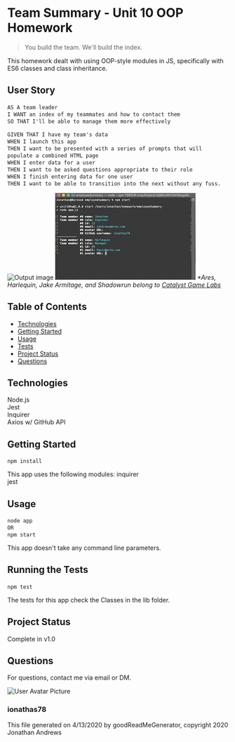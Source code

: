 # Team Summary - Unit 10 OOP Homework

> You build the team. We'll build the index.

This homework dealt with using OOP-style modules in JS, specifically with ES6 classes and class inheritance.

## User Story

```
AS A team leader
I WANT an index of my teammates and how to contact them
SO THAT I'll be able to manage them more effectively
```

```
GIVEN THAT I have my team's data
WHEN I launch this app
THEN I want to be presented with a series of prompts that will populate a combined HTML page
WHEN I enter data for a user
THEN I want to be asked questions appropriate to their role
WHEN I finish entering data for one user
THEN I want to be able to transition into the next without any fuss.
```

![Output image](./Assets/employeeSummary_Screenshot.gif)
![Usage runthrough](./Assets/employeeSummary_Runthru_small.gif)
_*Ares, Harlequin, Jake Armitage, and Shadowrun belong to [Catalyst Game Labs](https://www.catalystgamelabs.com)_

## Table of Contents
* [Technologies](#Technologies)
* [Getting Started](#Getting)
* [Usage](#Usage)
* [Tests](#Running)
* [Project Status](#Project)
* [Questions](#Questions)

## Technologies
Node.js\
Jest\
Inquirer\
Axios w/ GitHub API

## Getting Started
```
npm install
```
This app uses the following modules:
inquirer\
jest


## Usage
```
node app
OR
npm start
```
This app doesn't take any command line parameters.

## Running the Tests
```
npm test
```
The tests for this app check the Classes in the lib folder.

## Project Status
Complete in v1.0


## Questions
For questions, contact me via email or DM.

![User Avatar Picture](https://avatars1.githubusercontent.com/u/61706660?v=4)
### ionathas78

This file generated on 4/13/2020 by goodReadMeGenerator, copyright 2020 Jonathan Andrews
